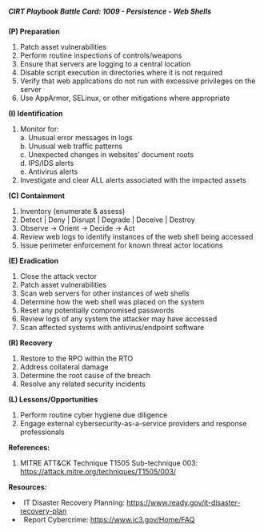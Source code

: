 ##### CIRT Playbook Battle Card: **1009 - Persistence - Web Shells**

**(P) Preparation**

1.  Patch asset vulnerabilities
2.  Perform routine inspections of controls/weapons
3.  Ensure that servers are logging to a central location
4.  Disable script execution in directories where it is not required
5.  Verify that web applications do not run with excessive privileges on the server
6.  Use AppArmor, SELinux, or other mitigations where appropriate

**(I) Identification**

1.  Monitor for:  
    a. Unusual error messages in logs  
    b. Unusual web traffic patterns  
    c. Unexpected changes in websites’ document roots  
    d. IPS/IDS alerts  
    e. Antivirus alerts
2.  Investigate and clear ALL alerts associated with the impacted assets

**(C) Containment**

1.  Inventory (enumerate & assess)
2.  Detect | Deny | Disrupt | Degrade | Deceive | Destroy
3.  Observe -> Orient -> Decide -> Act
4.  Review web logs to identify instances of the web shell being accessed
5.  Issue perimeter enforcement for known threat actor locations

**(E) Eradication**

1.  Close the attack vector
2.  Patch asset vulnerabilities
3.  Scan web servers for other instances of web shells
4.  Determine how the web shell was placed on the system
5.  Reset any potentially compromised passwords
6.  Review logs of any system the attacker may have accessed
7.  Scan affected systems with antivirus/endpoint software

**(R) Recovery**

1.  Restore to the RPO within the RTO
2.  Address collateral damage
3.  Determine the root cause of the breach
4.  Resolve any related security incidents

**(L) Lessons/Opportunities**

1.  Perform routine cyber hygiene due diligence
2.  Engage external cybersecurity-as-a-service providers and response professionals

**References:**

1.  MITRE ATT&CK Technique T1505 Sub-technique 003: https://attack.mitre.org/techniques/T1505/003/

**Resources:**


*    IT Disaster Recovery Planning: https://www.ready.gov/it-disaster-recovery-plan
*    Report Cybercrime: https://www.ic3.gov/Home/FAQ


  


